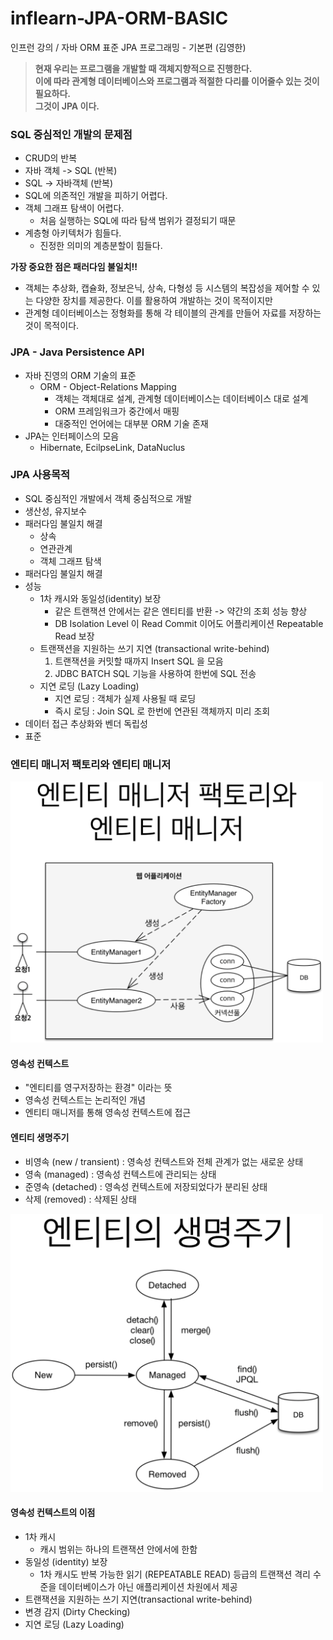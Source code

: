 # inflearn-JPA-ORM-BASIC
인프런 강의 / 자바 ORM 표준 JPA 프로그래밍 - 기본편 (김영한)

> **현재 우리는 프로그램을 개발할 때 객체지향적으로 진행한다.**<br>
> **이에 따라 관계형 데이터베이스와 프로그램과 적절한 다리를 이어줄수 있는 것이 필요하다.**<br>
> **그것이 JPA 이다.**

### SQL 중심적인 개발의 문제점
- CRUD의 반복
- 자바 객체 -> SQL (반복)
- SQL -> 자바객체 (반복)
- SQL에 의존적인 개발을 피하기 어렵다.
- 객체 그래프 탐색이 어렵다.
  - 처음 실행하는 SQL에 따라 탐색 범위가 결정되기 때문
- 계층형 아키텍처가 힘들다.
  - 진정한 의미의 계층분할이 힘들다.

**가장 중요한 점은 패러다임 불일치!!**
- 객체는 추상화, 캡슐화, 정보은닉, 상속, 다형성 등 시스템의 복잡성을 제어할 수 있는 다양한 장치를 제공한다. 이를 활용하여 개발하는 것이 목적이지만
- 관계형 데이터베이스는 정형화를 통해 각 테이블의 관계를 만들어 자료를 저장하는 것이 목적이다.

### JPA - Java Persistence API
- 자바 진영의 ORM 기술의 표준
  - ORM - Object-Relations Mapping
    - 객체는 객체대로 설계, 관계형 데이터베이스는 데이터베이스 대로 설계
    - ORM 프레임워크가 중간에서 매핑
    - 대중적인 언어에는 대부분 ORM 기술 존재
- JPA는 인터페이스의 모음
  - Hibernate, EcilpseLink, DataNuclus

### JPA 사용목적
- SQL 중심적인 개발에서 객체 중심적으로 개발
- 생산성, 유지보수
- 패러다임 불일치 해결
  - 상속
  - 연관관계
  - 객체 그래프 탐색
- 패러다임 불일치 해결
- 성능
  - 1차 캐시와 동일성(identity) 보장
    - 같은 트랜잭션 안에서는 같은 엔티티를 반환 -> 약간의 조회 성능 향상
    - DB Isolation Level 이 Read Commit 이어도 어플리케이션 Repeatable Read 보장
  - 트랜잭션을 지원하는 쓰기 지연 (transactional write-behind)
    1. 트랜잭션을 커밋할 때까지 Insert SQL 을 모음
    2. JDBC BATCH SQL 기능을 사용하여 한번에 SQL 전송
  - 지연 로딩 (Lazy Loading)
    - 지연 로딩 : 객체가 실제 사용될 때 로딩
    - 즉시 로딩 : Join SQL 로 한번에 연관된 객체까지 미리 조회
- 데이터 접근 추상화와 벤더 독립성
- 표준

### 엔티티 매니저 팩토리와 엔티티 매니저
<img src="https://github.com/JungwooSim/inflearn-JPA-ORM-BASIC/blob/master/img/img-1.png" width="500px;">

#### 영속성 컨텍스트
- "엔티티를 영구저장하는 환경" 이라는 뜻
- 영속성 컨텍스트는 논리적인 개념
- 엔티티 매니저를 통해 영속성 컨텍스트에 접근

#### 엔티티 생명주기
- 비영속 (new / transient) : 영속성 컨텍스트와 전체 관계가 없는 새로운 상태
- 영속 (managed) : 영속성 컨텍스트에 관리되는 상태
- 준영속 (detached) : 영속성 컨텍스트에 저장되었다가 분리된 상태
- 삭제 (removed) : 삭제된 상태
<img src="https://github.com/JungwooSim/inflearn-JPA-ORM-BASIC/blob/master/img/img-2.png" width="500px;">

#### 영속성 컨텍스트의 이점
- 1차 캐시
  - 캐시 범위는 하나의 트랜잭션 안에서에 한함
- 동일성 (identity) 보장
  - 1차 캐시도 반복 가능한 읽기 (REPEATABLE READ) 등급의 트랜잭션 격리 수준을 데이터베이스가 아닌 애플리케이션 차원에서 제공
- 트랜잭션을 지원하는 쓰기 지연(transactional write-behind)
- 변경 감지 (Dirty Checking)
- 지연 로딩 (Lazy Loading)
